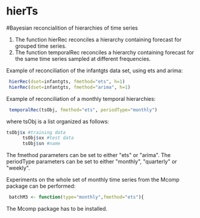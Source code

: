 # hierTs
#Bayesian reconcialition of hierarchies of time series 

1. The function hierRec reconciles a hierarchy containing forecast for grouped time series.
2. The function temporalRec reconciles a hierarchy containing forecast for the same time series sampled at different frequencies.

Example of reconciliation of the infantgts data set, using ets and arima:
```R
 hierRec(dset=infantgts, fmethod="ets", h=1)
 hierRec(dset=infantgts, fmethod="arima", h=1)
```

Example of reconciliation of a monthly temporal hierarchies:

```R
 temporalRec(tsObj, fmethod="ets", periodType="monthly")
```
where tsObj is a list organized as follows:
```R
tsObj$x #training data
      tsObj$xx #test data
      tsObj$sn #name
```   
The fmethod parameters can be set to either "ets" or "arima".
The periodType parameters can be set to either "monthly", "quarterly" or "weekly".

Experiments on the whole set of monthly time series from the Mcomp package can be performed:
```R
 batchM3 <- function(type="monthly",fmethod="ets"){
```
The Mcomp package has to be installed.
